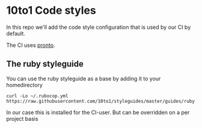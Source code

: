 # 10to1 Code styles

In this repo we'll add the code style configuration that is used by our CI by default.

The CI uses [pronto](https://github.com/mmozuras/pronto).

## The ruby styleguide

You can use the ruby styleguide as a base by adding it to your homedirectory

```
curl -Lo ~/.rubocop.yml https://raw.githubusercontent.com/10to1/styleguides/master/guides/ruby.yml
```

In our case this is installed for the CI-user. But can be overridden on a per project basis

